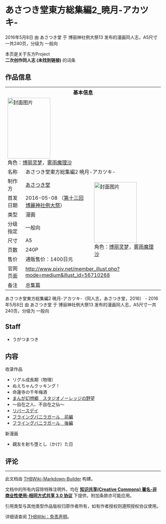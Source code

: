 # あさつき堂東方総集編2_暁月-アカツキ-

<!-- source html: G:\repos\THBWiki-Markdown-Builder\THBWikiMarkdown\Temp\main\f\f9\ns0%3A%E3%81%82%E3%81%95%E3%81%A4%E3%81%8D%E5%A0%82%E6%9D%B1%E6%96%B9%E7%B7%8F%E9%9B%86%E7%B7%A82_%E6%9A%81%E6%9C%88-%E3%82%A2%E3%82%AB%E3%83%84%E3%82%AD-.html -->

2016年5月8日 由 あさつき堂 于 博丽神社例大祭13 发布的漫画同人志，A5尺寸一共240页，分级为 一般向

本页是关于东方Project  
 **二次创作同人志 (未找到链接)** 的词条
## 作品信息

<table><tbody><tr><th colspan="3">基本信息</th></tr><tr><td class="cover-artwork-mobile" colspan="2"><a href="./文件-あさつき堂東方総集編2_暁月-アカツキ-封面.jpg.md" class="image" title="封面图片"><img alt="封面图片" src="https://upload.thwiki.cc/thumb/9/99/%E3%81%82%E3%81%95%E3%81%A4%E3%81%8D%E5%A0%82%E6%9D%B1%E6%96%B9%E7%B7%8F%E9%9B%86%E7%B7%A82_%E6%9A%81%E6%9C%88-%E3%82%A2%E3%82%AB%E3%83%84%E3%82%AD-%E5%B0%81%E9%9D%A2.jpg/138px-%E3%81%82%E3%81%95%E3%81%A4%E3%81%8D%E5%A0%82%E6%9D%B1%E6%96%B9%E7%B7%8F%E9%9B%86%E7%B7%A82_%E6%9A%81%E6%9C%88-%E3%82%A2%E3%82%AB%E3%83%84%E3%82%AD-%E5%B0%81%E9%9D%A2.jpg" decoding="async" loading="lazy" width="138" height="196" srcset="https://upload.thwiki.cc/thumb/9/99/%E3%81%82%E3%81%95%E3%81%A4%E3%81%8D%E5%A0%82%E6%9D%B1%E6%96%B9%E7%B7%8F%E9%9B%86%E7%B7%A82_%E6%9A%81%E6%9C%88-%E3%82%A2%E3%82%AB%E3%83%84%E3%82%AD-%E5%B0%81%E9%9D%A2.jpg/207px-%E3%81%82%E3%81%95%E3%81%A4%E3%81%8D%E5%A0%82%E6%9D%B1%E6%96%B9%E7%B7%8F%E9%9B%86%E7%B7%A82_%E6%9A%81%E6%9C%88-%E3%82%A2%E3%82%AB%E3%83%84%E3%82%AD-%E5%B0%81%E9%9D%A2.jpg 1.5x, https://upload.thwiki.cc/thumb/9/99/%E3%81%82%E3%81%95%E3%81%A4%E3%81%8D%E5%A0%82%E6%9D%B1%E6%96%B9%E7%B7%8F%E9%9B%86%E7%B7%A82_%E6%9A%81%E6%9C%88-%E3%82%A2%E3%82%AB%E3%83%84%E3%82%AD-%E5%B0%81%E9%9D%A2.jpg/276px-%E3%81%82%E3%81%95%E3%81%A4%E3%81%8D%E5%A0%82%E6%9D%B1%E6%96%B9%E7%B7%8F%E9%9B%86%E7%B7%A82_%E6%9A%81%E6%9C%88-%E3%82%A2%E3%82%AB%E3%83%84%E3%82%AD-%E5%B0%81%E9%9D%A2.jpg 2x" data-file-width="704" data-file-height="1000"></a><div class="cover-char">角色：<a href="./博丽灵梦.md" title="博丽灵梦">博丽灵梦</a>，<a href="./雾雨魔理沙.md" title="雾雨魔理沙">雾雨魔理沙</a></div></td>
</tr><tr><td class="label">名称</td><td colspan="2"> あさつき堂東方総集編2 暁月-アカツキ- </td></tr><tr><td class="label">制作方</td><td><a href="./あさつき堂.md" title="あさつき堂">あさつき堂</a></td><td class="cover-artwork" rowspan="7" style="min-width:196px;"><a href="./文件-あさつき堂東方総集編2_暁月-アカツキ-封面.jpg.md" class="image" title="封面图片"><img alt="封面图片" src="https://upload.thwiki.cc/thumb/9/99/%E3%81%82%E3%81%95%E3%81%A4%E3%81%8D%E5%A0%82%E6%9D%B1%E6%96%B9%E7%B7%8F%E9%9B%86%E7%B7%A82_%E6%9A%81%E6%9C%88-%E3%82%A2%E3%82%AB%E3%83%84%E3%82%AD-%E5%B0%81%E9%9D%A2.jpg/138px-%E3%81%82%E3%81%95%E3%81%A4%E3%81%8D%E5%A0%82%E6%9D%B1%E6%96%B9%E7%B7%8F%E9%9B%86%E7%B7%A82_%E6%9A%81%E6%9C%88-%E3%82%A2%E3%82%AB%E3%83%84%E3%82%AD-%E5%B0%81%E9%9D%A2.jpg" decoding="async" loading="lazy" width="138" height="196" srcset="https://upload.thwiki.cc/thumb/9/99/%E3%81%82%E3%81%95%E3%81%A4%E3%81%8D%E5%A0%82%E6%9D%B1%E6%96%B9%E7%B7%8F%E9%9B%86%E7%B7%A82_%E6%9A%81%E6%9C%88-%E3%82%A2%E3%82%AB%E3%83%84%E3%82%AD-%E5%B0%81%E9%9D%A2.jpg/207px-%E3%81%82%E3%81%95%E3%81%A4%E3%81%8D%E5%A0%82%E6%9D%B1%E6%96%B9%E7%B7%8F%E9%9B%86%E7%B7%A82_%E6%9A%81%E6%9C%88-%E3%82%A2%E3%82%AB%E3%83%84%E3%82%AD-%E5%B0%81%E9%9D%A2.jpg 1.5x, https://upload.thwiki.cc/thumb/9/99/%E3%81%82%E3%81%95%E3%81%A4%E3%81%8D%E5%A0%82%E6%9D%B1%E6%96%B9%E7%B7%8F%E9%9B%86%E7%B7%A82_%E6%9A%81%E6%9C%88-%E3%82%A2%E3%82%AB%E3%83%84%E3%82%AD-%E5%B0%81%E9%9D%A2.jpg/276px-%E3%81%82%E3%81%95%E3%81%A4%E3%81%8D%E5%A0%82%E6%9D%B1%E6%96%B9%E7%B7%8F%E9%9B%86%E7%B7%A82_%E6%9A%81%E6%9C%88-%E3%82%A2%E3%82%AB%E3%83%84%E3%82%AD-%E5%B0%81%E9%9D%A2.jpg 2x" data-file-width="704" data-file-height="1000"></a><div class="cover-char">角色：<a href="./博丽灵梦.md" title="博丽灵梦">博丽灵梦</a>，<a href="./雾雨魔理沙.md" title="雾雨魔理沙">雾雨魔理沙</a></div></td>
</tr><tr><td class="label">首发日期</td><td>2016-05-08&#160;（<a href="/展会作品列表?e=%E5%8D%9A%E4%B8%BD%E7%A5%9E%E7%A4%BE%E4%BE%8B%E5%A4%A7%E7%A5%AD%2313">第十三回 博麗神社例大祭</a>）</td></tr><tr><td class="label">类型</td><td>漫画</td></tr><tr><td class="label">分级指定</td><td>一般向</td></tr><tr><td class="label">尺寸</td><td>A5</td></tr><tr><td class="label">页数</td><td>240P</td></tr><tr><td class="label">售价</td><td>通贩售价：1400日元</td></tr>
<tr><td class="label">官网页面</td><td colspan="2"><a rel="nofollow" class="external free" href="http://www.pixiv.net/member_illust.php?mode=medium&amp;illust_id=56710268">http://www.pixiv.net/member_illust.php?mode=medium&amp;illust_id=56710268</a></td></tr><tr><td class="label">备注</td><td colspan="2">总集篇</td></tr></tbody></table>

あさつき堂東方総集編2 暁月-アカツキ-（同人志，あさつき堂，2016） - 2016年5月8日 由 あさつき堂 于 博丽神社例大祭13 发布的漫画同人志，A5尺寸一共240页，分级为 一般向
## Staff
- うがつまつき

## 内容
  
收录作品
  

- リグル成長期（物理）
- ぬえちゃんクッキング！
- 命蓮寺の千年梅酒
- [まんが幻想郷　スタジオノーレッジの野望](./まんが幻想郷_スタジオノーレッジの野望.md)
- ～自在之人、不自在之仙～
- [リバースデイ](./リバースデイ.md)
- [フライングバニラガール　前編](./フライングバニラガール_前編.md)
- [フライングバニラガール　後編](./フライングバニラガール_後編.md)

  
新漫画
  

- 親友を射ち堕とし（かけ）た日

## 评论




---

此文档由 [THBWiki-Markdown-Builder](https://github.com/Delsin-Yu/THBWiki-Markdown-Builder) 构建。

文档中的所有内容除特殊注明外，均在 [**知识共享(Creative Commons) 署名-非商业性使用-相同方式共享 3.0 协议**](https://creativecommons.org/licenses/by-sa/3.0/deed.zh-hans) 下提供，附加条款亦可能应用。

引用类型与其他类型作品版权归原作者所有，如有作者授权则遵照授权协议使用。

详细请查阅 [THBWiki：免责声明](https://thbwiki.cc/THBWiki:%E5%85%8D%E8%B4%A3%E5%A3%B0%E6%98%8E)。

